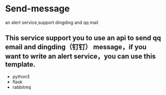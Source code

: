 # Send-message
an alert service,support dingding and qq mail
## This service support you to use an api to send qq email and dingding（钉钉） message，if you want to write an alert service，you can use this template.
- python3
- flask 
- rabbitmq
